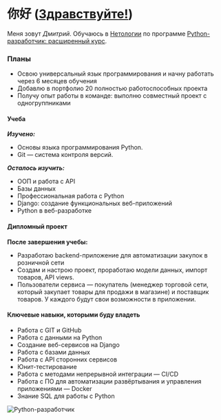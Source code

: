 # 你好 ([Здравствуйте!][0])

Меня зовут *Дмитрий*. Обучаюсь в [Нетологии][1] по программе [Python-разработчик: расширенный курс][2].

### Планы

* Освою универсальный язык программирования и начну работать через 6 месяцев обучения
* Добавлю в портфолио 20 полностью работоспособных проекта
* Получу опыт работы в команде: выполню совместный проект с одногруппниками

#### Учеба

***Изучено:***

* Основы языка программирования Python.
* Git — система контроля версий.

***Осталось изучить:***

* ООП и работа с API
* Базы данных
* Профессиональная работа с Python
* Django: создание функциональных веб-приложений
* Python в веб-разработке

#### Дипломный проект

**После завершения учебы:**

* Разработаю backend-приложение для автоматизации закупок в розничной сети
* Создам и настрою проект, проработаю модели данных, импорт товаров, API views.
* Пользователи сервиса — покупатель (менеджер торговой сети, который закупает товары для продажи в магазине) и поставщик товаров. У каждого будут свои возможности в приложении.

#### Ключевые навыки, которыми буду владеть

* Работа с GIT и GitHub
* Работа с данными на Python
* Создание веб-сервисов на Django
* Работа с базами данных
* Работа с API сторонних сервисов
* Юнит-тестирование
* Работа с методами непрерывной интеграции — CI/CD 
* Работа с ПО для автоматизации развёртывания и управления приложениями — Docker
* Знание SQL для работы с Python

![Python-разработчик][3]

[0]: https://ru.wiktionary.org/wiki/здравствуйте
[1]: https://netology.ru/
[2]: https://netology.ru/programs/python
[3]: https://u.netology.ngcdn.ru/backend/uploads/page_assets/images/file/38880/diplom_project.svg
